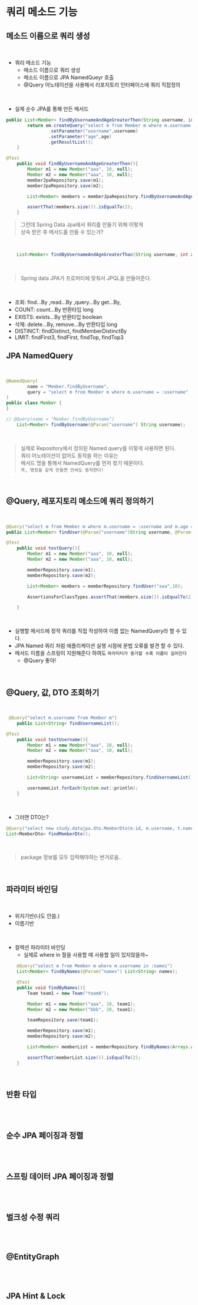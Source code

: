 # 쿼리 메소드 기능

## 메소드 이름으로 쿼리 생성

</br>

- 쿼리 메소드 기능
  - 메소드 이름으로 쿼리 생성
  - 메소드 이름으로 JPA NamedQueyr 호출
  - @Query 어노테이션을 사용해서 리포지토리 인터페이스에 쿼리 직접정의

</br>

- 실제 순수 JPA를 통해 만든 메서드

```java
public List<Member> findByUsernameAndAgeGreaterThen(String username, int age){
        return em.createQuery("select m from Member m where m.username = :username and m.age > :age")
                .setParameter("username",username)
                .setParameter("age",age)
                .getResultList();
    }
```

```java
@Test
    public void findByUsernameAndAgeGreaterThen(){
        Member m1 = new Member("aaa", 10, null);
        Member m2 = new Member("aaa", 10, null);
        memberJpaRepository.save(m1);
        memberJpaRepository.save(m2);

        List<Member> members = memberJpaRepository.findByUsernameAndAgeGreaterThen("aaa", 5);

        assertThat(members.size()).isEqualTo(2);
    }

```

> 그런데 Spring Data Jpa에서 쿼리를 만들기 위해 이렇게  
> 상속 받은 후 메서드를 만들 수 있는가?

</br>

```java
    List<Member> findByUsernameAndAgeGreaterThan(String username, int age);
```

</br>

> Spring data JPA가 프로퍼티에 맞춰서 JPQL을 만들어준다.

</br>

- 조회: find...By ,read...By ,query...By get...By,
- COUNT: count...By 반환타입 long
- EXISTS: exists...By 반환타입 boolean
- 삭제: delete...By, remove...By 반환타입 long
- DISTINCT: findDistinct, findMemberDistinctBy
- LIMIT: findFirst3, findFirst, findTop, findTop3

## JPA NamedQuery

</br>

```java
@NamedQuery(
        name = "Member.findByUsername",
        query = "select m from Member m where m.username = :username"
)
public class Member {
}
```

```java
// @Query(name = "Member.findByUsername")
    List<Member> findByUsername(@Param("username") String username);
```

</br>

> 실제로 Repository에서 정의된 Named query를 이렇게 사용하면 된다.  
> 쿼리 어노테이션이 없어도 동작을 하는 이유는  
> 메서드 명을 통해서 NamedQuery를 먼저 찾기 때문이다.  
> `즉, 명칭을 같게 만들면 안써도 동작한다!`

</br>

## @Query, 레포지토리 메소드에 쿼리 정의하기

</br>

```java
@Query("select m from Member m where m.username = :username and m.age = :age")
public List<Member> findUser(@Param("username")String username, @Param("age") int age);

```

```java
@Test
    public void testQuery(){
        Member m1 = new Member("aaa", 10, null);
        Member m2 = new Member("aaa", 10, null);

        memberRepository.save(m1);
        memberRepository.save(m2);

        List<Member> members = memberRepository.findUser("aaa",10);

        AssertionsForClassTypes.assertThat(members.size()).isEqualTo(2);

    }
```

</br>

- 실행할 메서드에 정적 쿼리를 직접 작성하여 이름 없는 NamedQuery라 할 수 있다.
- JPA Named 쿼리 처럼 애플리케이션 실행 시점에 문법 오류를 발견 할 수 있다.
- 메서드 이름을 스프링이 지원해준다 하여도 `파라미터가 증가할 수록 이름이 길어진다`
  - @Query 좋아!

</br>

## @Query, 값, DTO 조회하기

</br>

```java
 @Query("select m.username from Member m")
    public List<String> findUsernameList();

@Test
    public void testUsername(){
        Member m1 = new Member("aaa", 10, null);
        Member m2 = new Member("aaa", 10, null);

        memberRepository.save(m1);
        memberRepository.save(m2);

        List<String> usernameList = memberRepository.findUsernameList();

        usernameList.forEach(System.out::println);
    }
```

</br>

- 그러면 DTO는?

```java
@Query("select new study.datajpa.dto.MemberDto(m.id, m.username, t.name)from Member m join m.team t")
List<MemberDto> findMemberDto();
```

</br>

> package 정보를 모두 입력해야하는 번거로움..

</br>

## 파라미터 바인딩

</br>

- 위치기반(나도 안씀.)
- 이름기반

</br>

- 컬렉션 파라미터 바인딩
  - 실제로 where in 절을 사용할 때 사용할 일이 있지않을까~

```java
    @Query("select m from Member m where m.username in :names")
    List<Member> findByNames(@Param("names") List<String> names);
```

```java
    @Test
    public void findByNames(){
        Team team1 = new Team("teamA");

        Member m1 = new Member("aaa", 10, team1);
        Member m2 = new Member("bbb", 20, team1);

        teamRepository.save(team1);

        memberRepository.save(m1);
        memberRepository.save(m2);

        List<Member> memberList = memberRepository.findByNames(Arrays.asList("aaa","bbb"));

        assertThat(memberList.size()).isEqualTo(2);
    }

```

</br>

## 반환 타입

</br>

</br>

## 순수 JPA 페이징과 정렬

</br>

</br>

## 스프링 데이터 JPA 페이징과 정렬

</br>

</br>

## 벌크성 수정 쿼리

</br>

</br>

## @EntityGraph

</br>

</br>

## JPA Hint & Lock
